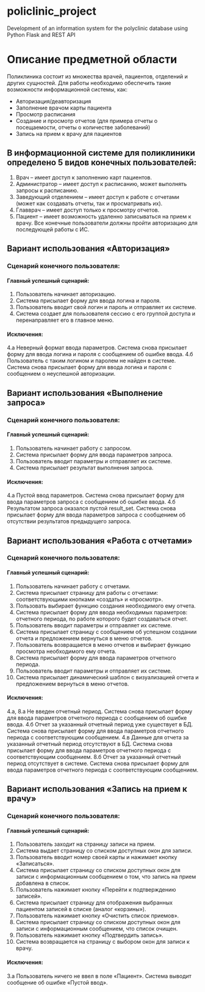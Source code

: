 # policlinic_project
Development of an information system for the polyclinic database using Python Flask and REST API

# Описание предметной области

Поликлиника состоит из множества врачей, пациентов, отделений и других сущностей. Для работы необходимо обеспечить такие возможности информационной системы, как:
- Авторизация/деавторизация
- Заполнение врачом карты пациента
- Просмотр расписания
- Создание и просмотр отчетов (для примера отчеты о посещаемости, отчеты о количестве заболеваний)
- Запись на прием к врачу для пациентов

## В информационной системе для поликлиники определено 5 видов конечных пользователей:
1. Врач – имеет доступ к заполнению карт пациентов.
2. Администратор – имеет доступ к расписанию, может выполнять запросы к расписанию.
3. Заведующий отделением – имеет доступ к работе с отчетами (может как создавать отчеты, так и просматривать их).
4. Главврач – имеет доступ только к просмотру отчетов.
5. Пациент – имеет возможность удаленно записываться на прием к врачу.
Все конечные пользователи должны пройти авторизацию для последующей работы с ИС.

## Вариант использования «Авторизация»
### Сценарий конечного пользователя:
#### Главный успешный сценарий:
1. Пользователь начинает авторизацию.
2. Система присылает форму для ввода логина и пароля.
3. Пользователь вводит свой логин и пароль и отправляет их системе.
4. Система создает для пользователя сессию с его группой доступа и перенаправляет его в главное меню.
#### Исключения:
4.a Неверный формат ввода параметров. Система снова присылает форму для ввода логина и пароля с сообщением об ошибке ввода.
4.б Пользователь с таким логином и паролем не найден в системе. Система снова присылает форму для ввода логина и пароля с сообщением о неуспешной авторизации.

## Вариант использования «Выполнение запроса»
### Сценарий конечного пользователя:
#### Главный успешный сценарий:
1. Пользователь начинает работу с запросом.
2. Система присылает форму для ввода параметров запроса.
3. Пользователь вводит параметры и отправляет их системе.
4. Система присылает результат выполнения запроса.
#### Исключения:
4.a Пустой ввод параметров. Система снова присылает форму для ввода параметров запроса с сообщением об ошибке ввода.
4.б Результатом запроса оказался пустой result_set. Система снова присылает форму для ввода параметров запроса с сообщением об отсутствии результатов предыдущего запроса.

## Вариант использования «Работа с отчетами»
### Сценарий конечного пользователя:
#### Главный успешный сценарий:
1. Пользователь начинает работу с отчетами.
2. Система присылает страницу для работы с отчетами: соответствующими кнопками «создать» и «просмотр».
3. Пользовать выбирает функцию создания необходимого ему отчета.
4. Система присылает форму для ввода необходимых параметров: отчетного периода, по работе которого будет создаваться отчет.
5. Пользователь вводит параметры и отправляет их системе.
6. Система присылает страницу с сообщением об успешном создании отчета и предложением вернуться в меню отчетов.
7. Пользователь возвращается в меню отчетов и выбирает функцию просмотра необходимого ему отчета.
8. Система присылает форму для ввода параметров отчетного периода.
9. Пользователь вводит параметры и отправляет их системе.
10. Система присылает динамический шаблон с визуализацией отчета и предложением вернуться в меню отчетов.
#### Исключения:
4.a,
8.a Не введен отчетный период. Система снова присылает форму для ввода параметров отчетного периода с сообщением об ошибке ввода.
4.б Отчет за указанный отчетный период уже существует в БД. Система снова присылает форму для ввода параметров отчетного периода с соответствующим сообщением.
4.в Данные для отчета за указанный отчетный период отсутствуют в БД. Система снова присылает форму для ввода параметров отчетного периода с соответствующим сообщением.
8.б Отчет за указанный отчетный период отсутствует в системе. Система снова присылает форму для ввода параметров отчетного периода с соответствующим сообщением.

## Вариант использования «Запись на прием к врачу»
### Сценарий конечного пользователя:
#### Главный успешный сценарий:
1. Пользователь заходит на страницу записи на прием.
2. Система выдает страницу со списком доступных окон для записи.
3. Пользователь вводит номер своей карты и нажимает кнопку «Записаться».
4. Система присылает страницу со списком доступных окон для записи с информационным сообщением о том, что запись на прием добавлена в список.
5. Пользователь нажимает кнопку «Перейти к подтверждению записей».
6. Система присылает страницу для отображения выбранных пациентом записей в списке (аналог «корзины»).
7. Пользователь нажимает кнопку «Очистить список приемов».
8. Система присылает страницу со списком доступных окон для записи с информационным сообщением, что список очищен.
9. Пользователь нажимает кнопку «Подтвердить запись».
10. Система возвращается на страницу с выбором окон для записи к врачу.
#### Исключения:
3.а Пользователь ничего не ввел в поле «Пациент». Система выводит сообщение об ошибке «Пустой ввод».
